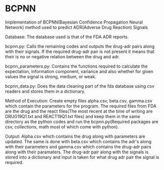 # BCPNN

Implementation of BCPNN(Bayesian Confidence Propagation Neural Network) method used to predict ADR(Adverse Drug Reaction) Signals

Database: The database used is that of the FDA ADR reports.

bcpnn.py: Calls the remaining codes and outputs the drug-adr pairs along with their signals. If the required drug-adr pair is not present it means that their is no or negative relation between the drug and adr.

bcpnn_parameters.py: Contains the functions required to calculate the expectation, information component, variance and also whether for given values the signal is strong, medium, or weak.

bcpnn_data.py: Does the data cleaning part of the fda database using csv readers and stores them in a dictionary.

Method of Execution: Create empty files alpha.csv, beta.csv, gamma.csv which contain the parameters for the program. The required files from FDA are the drug and the react files(The most recent at the time of writing are DRUG19Q1.txt and REACT19Q1.txt files) and keep them in the same directory as the python codes and run the bcpnn.py(Required packages are csv, collections, math most of which come with python).

Output: Alpha.csv which contains the drug along with parameters are updated. The same is done with beta.csv which contains the adr's along with their parameters and gamma.csv which contains the drug-adr pairs along with their paramaters. The drug-adr pair along with the signals is stored into a dictionary and input is taken for what drug adr pair the signal is required.
